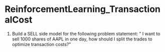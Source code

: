 # ReinforcementLearning_TransactionalCost
1. Build a SELL side model for the following problem statement: ” I want to sell 1000 shares of AAPL in one day, how should I split the trades to optimize transaction costs?"
